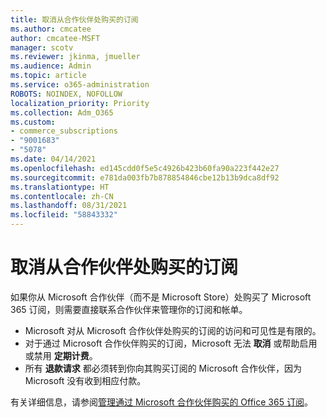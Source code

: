 ```yaml
---
title: 取消从合作伙伴处购买的订阅
ms.author: cmcatee
author: cmcatee-MSFT
manager: scotv
ms.reviewer: jkinma, jmueller
ms.audience: Admin
ms.topic: article
ms.service: o365-administration
ROBOTS: NOINDEX, NOFOLLOW
localization_priority: Priority
ms.collection: Adm_O365
ms.custom:
- commerce_subscriptions
- "9001683"
- "5078"
ms.date: 04/14/2021
ms.openlocfilehash: ed145cdd0f5e5c4926b423b60fa90a223f442e27
ms.sourcegitcommit: e781da003fb7b878854846cbe12b13b9dca8df92
ms.translationtype: HT
ms.contentlocale: zh-CN
ms.lasthandoff: 08/31/2021
ms.locfileid: "58843332"
---
```

# <a name="cancel-subscription-from-partner"></a>取消从合作伙伴处购买的订阅

如果你从 Microsoft 合作伙伴（而不是 Microsoft Store）处购买了 Microsoft 365 订阅，则需要直接联系合作伙伴来管理你的订阅和帐单。

- Microsoft 对从 Microsoft 合作伙伴处购买的订阅的访问和可见性是有限的。 
- 对于通过 Microsoft 合作伙伴购买的订阅，Microsoft 无法 **取消** 或帮助启用或禁用 **定期计费**。 
- 所有 **退款请求** 都必须转到你向其购买订阅的 Microsoft 合作伙伴，因为 Microsoft 没有收到相应付款。 

有关详细信息，请参阅[管理通过 Microsoft 合作伙伴购买的 Office 365 订阅](https://support.microsoft.com/help/4230739/microsoft-account-manage-office-365-subscription-from-third-party)。 
